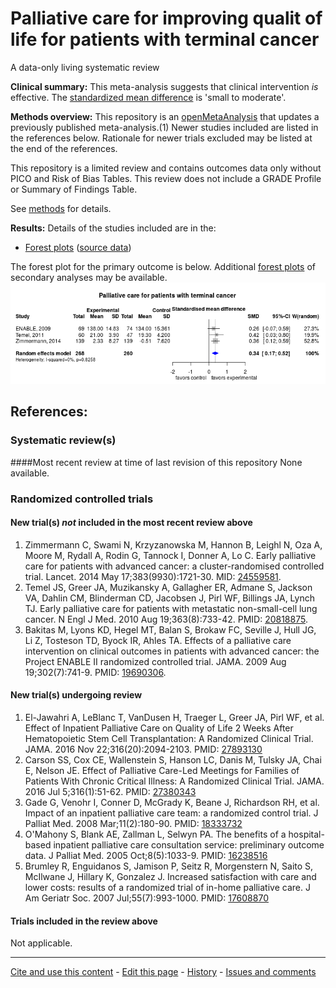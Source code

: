 Palliative care for improving qualit of life for patients with terminal cancer
=================================
A data-only living systematic review

**Clinical summary:** This meta-analysis suggests that clinical intervention *is* effective. The [standardized mean difference](http://handbook.cochrane.org/chapter_12/12_6_2_re_expressing_smds_using_rules_of_thumb_for_effect_sizes.htm) is 'small to moderate'.

**Methods overview:** This repository is an [openMetaAnalysis](https://openmetaanalysis.github.io/) that updates a previously published meta-analysis.(1) Newer studies included are listed in the references below. Rationale for newer trials excluded may be listed at the end of the references. 

This repository is a limited review and contains outcomes data only without PICO and Risk of Bias Tables.  This review does not include a GRADE Profile or Summary of Findings Table.

See [methods](http://openmetaanalysis.github.io/methods.html) for details.

**Results:** Details of the studies included are in the:
* [Forest plots](../../tree/master/forest-plots) ([source data](../../tree/master/data))

The forest plot for the primary outcome is below. Additional [forest plots](../../tree/master/forest-plots) of secondary analyses may be available. 
![Principle results](https://raw.githubusercontent.com/openMetaAnalysis/Palliative-care-for-patients-with-terminal-cancer/master/forest-plots/Outcome-Primary.png "Principle results")

References:
----------------------------------

### Systematic review(s)
####Most recent review at time of last revision of this repository
None available.

### Randomized controlled trials
#### New trial(s) *not* included in the most recent review above 
1. Zimmermann C, Swami N, Krzyzanowska M, Hannon B, Leighl N, Oza A, Moore M, Rydall A, Rodin G, Tannock I, Donner A, Lo C. Early palliative care for patients  with advanced cancer: a cluster-randomised controlled trial. Lancet. 2014 May 17;383(9930):1721-30. MID: [24559581](http://pubmed.gov/24559581).
2. Temel JS, Greer JA, Muzikansky A, Gallagher ER, Admane S, Jackson VA, Dahlin CM, Blinderman CD, Jacobsen J, Pirl WF, Billings JA, Lynch TJ. Early palliative care for patients with metastatic non-small-cell lung cancer. N Engl J Med. 2010  Aug 19;363(8):733-42. PMID: [20818875](http://pubmed.gov/20818875).
3. Bakitas M, Lyons KD, Hegel MT, Balan S, Brokaw FC, Seville J, Hull JG, Li Z, Tosteson TD, Byock IR, Ahles TA. Effects of a palliative care intervention on clinical outcomes in patients with advanced cancer: the Project ENABLE II randomized controlled trial. JAMA. 2009 Aug 19;302(7):741-9. PMID: [19690306](http://pubmed.gov/19690306).

#### New trial(s) undergoing review
1. El-Jawahri A, LeBlanc T, VanDusen H, Traeger L, Greer JA, Pirl WF, et al. Effect of Inpatient Palliative Care on Quality of Life 2 Weeks After Hematopoietic Stem Cell Transplantation: A Randomized Clinical Trial. JAMA. 2016 Nov 22;316(20):2094-2103. PMID: [27893130](http://pubmed.gov/27893130)
2. Carson SS, Cox CE, Wallenstein S, Hanson LC, Danis M, Tulsky JA, Chai E, Nelson JE. Effect of Palliative Care-Led Meetings for Families of Patients With Chronic Critical Illness: A Randomized Clinical Trial. JAMA. 2016 Jul 5;316(1):51-62. PMID: [27380343](http://pubmed.gov/27380343)
3. Gade G, Venohr I, Conner D, McGrady K, Beane J, Richardson RH, et al. Impact of an inpatient palliative care team: a randomized control trial. J Palliat Med. 2008 Mar;11(2):180-90. PMID: [18333732](http://pubmed.gov/18333732)
4. O'Mahony S, Blank AE, Zallman L, Selwyn PA. The benefits of a hospital-based inpatient palliative care consultation service: preliminary outcome data. J Palliat Med. 2005 Oct;8(5):1033-9. PMID: [16238516](http://pubmed.gov/16238516)
5. Brumley R, Enguidanos S, Jamison P, Seitz R, Morgenstern N, Saito S, McIlwane J, Hillary K, Gonzalez J. Increased satisfaction with care and lower costs: results of a randomized trial of in-home palliative care. J Am Geriatr Soc. 2007 Jul;55(7):993-1000. PMID: [17608870](http://pubmed.gov/17608870)

#### Trials included in the review above
Not applicable.

-------------------------------
[Cite and use this content](https://github.com/openMetaAnalysis/openMetaAnalysis.github.io/blob/master/reusing.MD)  - [Edit this page](../../edit/master/README.md) - [History](../../commits/master/README.md)  - 
[Issues and comments](../../issues?q=is%3Aboth+is%3Aissue)
